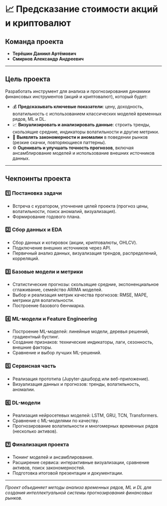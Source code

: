 # 📈 Предсказание стоимости акций и криптовалют  

## Команда проекта
- **Терёшин Даниил Артёмович**  
- **Смирнов Александр Андреевич**

---

## Цель проекта
Разработать инструмент для анализа и прогнозирования динамики финансовых инструментов (акций и криптовалют), который будет:  

- 💰 **Предсказывать ключевые показатели**: цену, доходность, волатильность с использованием классических моделей временных рядов, ML и DL.  
- 📈 **Визуализировать и анализировать данные**: строить тренды, скользящие средние, индикаторы волатильности и другие метрики.  
- 🧮 **Выявлять закономерности и аномалии** в поведении рынков (резкие скачки, повторяющиеся паттерны).  
- ⚙️ **Оценивать и улучшать точность прогнозов**, включая ансамблирование моделей и использование внешних источников данных.  

---

## Чекпоинты проекта  

### 1️⃣ Постановка задачи  
- Встреча с куратором, уточнение целей проекта (прогноз цены, волатильности, поиск аномалий, визуализация).  
- Формирование годового плана.  

### 2️⃣ Сбор данных и EDA  
- Сбор данных и котировок (акции, криптовалюты, OHLCV).  
- Подключение внешних источников через API.  
- Первичный анализ данных, визуализация трендов, распределений, корреляций.  

### 3️⃣ Базовые модели и метрики  
- Статистические прогнозы: скользящие средние, экспоненциальное сглаживание, семейство ARIMA моделей.  
- Выбор и реализация метрик качества прогнозов: RMSE, MAPE, метрики для волатильности.  
- Построение базового бенчмарка.  

### 4️⃣ ML-модели и Feature Engineering  
- Построение ML-моделей: линейные модели, деревья решений, градиентный бустинг.  
- Создание признаков: технические индикаторы, лаги, сезонность, внешние факторы.  
- Сравнение и выбор лучших ML-решений.  

### 5️⃣ Сервисная часть  
- Реализация прототипа (Jupyter-дашборд или веб-приложение).  
- Визуализация данных и прогнозов: тренды, волатильность, аномалии.  

### 6️⃣ DL-модели  
- Реализация нейросетевых моделей: LSTM, GRU, TCN, Transformers.  
- Сравнение с ML-моделями по качеству.  
- Прогнозирование волатильности и многомерных временных рядов (несколько активов).  

### 7️⃣ Финализация проекта  
- Тюнинг моделей и ансамблирование.  
- Расширение сервиса: интерактивные визуализации, сравнение активов, поиск закономерностей.  
- Подготовка итоговой презентации и документации.  

---

_Проект объединяет методы анализа временных рядов, ML и DL для создания интеллектуальной системы прогнозирования финансовых рынков._  
